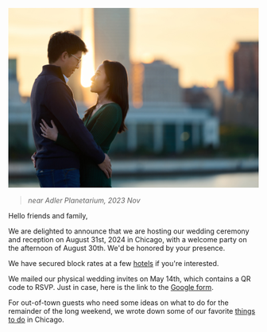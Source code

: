 ![engagement photo](./photos/abby_bill.jpg)
>*near Adler Planetarium, 2023 Nov*

Hello friends and family, 

We are delighted to announce that we are hosting our wedding ceremony and reception on August 31st, 2024 in Chicago, with a welcome party on the afternoon of August 30th. We'd be honored by your presence.

We have secured block rates at a few [hotels](/hotel_block.md) if you're interested.

We mailed our physical wedding invites on May 14th, which contains a QR code to RSVP. Just in case, here is the link to the [Google form](https://docs.google.com/forms/d/1qKb-qkMPHtPiIATk7a7MEcVVhMSMDfSrbLthg31Gu0Q/).

For out-of-town guests who need some ideas on what to do for the remainder of the long weekend, we wrote down some of our favorite [things to do](/fun.md) in Chicago. 

